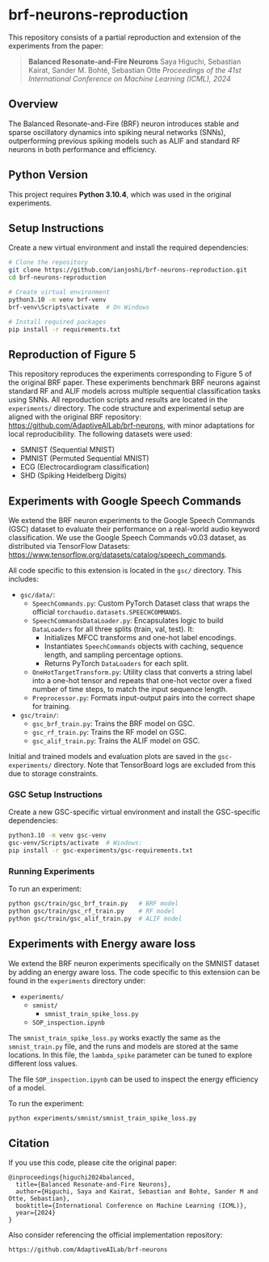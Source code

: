 # brf-neurons-reproduction
This repository consists of a partial reproduction and extension of the experiments from the paper:

> **Balanced Resonate-and-Fire Neurons**
> Saya Higuchi, Sebastian Kairat, Sander M. Bohté, Sebastian Otte
> *Proceedings of the 41st International Conference on Machine Learning (ICML), 2024*

## Overview

The Balanced Resonate-and-Fire (BRF) neuron introduces stable and sparse oscillatory dynamics into spiking neural networks (SNNs), outperforming previous spiking models such as ALIF and standard RF neurons in both performance and efficiency.

## Python Version

This project requires **Python 3.10.4**, which was used in the original experiments.

## Setup Instructions

Create a new virtual environment and install the required dependencies:

```bash
# Clone the repository
git clone https://github.com/ianjoshi/brf-neurons-reproduction.git
cd brf-neurons-reproduction

# Create virtual environment
python3.10 -m venv brf-venv
brf-venv\Scripts\activate  # On Windows

# Install required packages
pip install -r requirements.txt
```

## Reproduction of Figure 5
This repository reproduces the experiments corresponding to Figure 5 of the original BRF paper. These experiments benchmark BRF neurons against standard RF and ALIF models across multiple sequential classification tasks using SNNs. All reproduction scripts and results are located in the `experiments/` directory. The code structure and experimental setup are aligned with the original BRF repository: https://github.com/AdaptiveAILab/brf-neurons, with minor adaptations for local reproducibility. The following datasets were used:
- SMNIST (Sequential MNIST)
- PMNIST (Permuted Sequential MNIST)
- ECG (Electrocardiogram classification)
- SHD (Spiking Heidelberg Digits)


## Experiments with Google Speech Commands
We extend the BRF neuron experiments to the Google Speech Commands (GSC) dataset to evaluate their performance on a real-world audio keyword classification. We use the Google Speech Commands v0.03 dataset, as distributed via TensorFlow Datasets: https://www.tensorflow.org/datasets/catalog/speech_commands.

All code specific to this extension is located in the `gsc/` directory. This includes:
- `gsc/data/`:
  - `SpeechCommands.py`: Custom PyTorch Dataset class that wraps the official `torchaudio.datasets.SPEECHCOMMANDS`.
  - `SpeechCommandsDataLoader.py`: Encapsulates logic to build `DataLoaders` for all three splits (train, val, test). It:
    - Initializes MFCC transforms and one-hot label encodings.
    - Instantiates `SpeechCommands` objects with caching, sequence length, and sampling percentage options.
    - Returns PyTorch `DataLoaders` for each split.
  - `OneHotTargetTransform.py`: Utility class that converts a string label into a one-hot tensor and repeats that one-hot vector over a fixed number of time steps, to match the input sequence length.
  - `Preprocessor.py`: Formats input-output pairs into the correct shape for training.
- `gsc/train/`:
  - `gsc_brf_train.py`: Trains the BRF model on GSC.
  - `gsc_rf_train.py`: Trains the RF model on GSC.
  - `gsc_alif_train.py`: Trains the ALIF model on GSC.

Initial and trained models and evaluation plots are saved in the `gsc-experiments/` directory. Note that TensorBoard logs are excluded from this due to storage constraints.

### GSC Setup Instructions
Create a new GSC-specific virtual environment and install the GSC-specific dependencies:
```bash
python3.10 -m venv gsc-venv
gsc-venv/Scripts/activate  # Windows:
pip install -r gsc-experiments/gsc-requirements.txt
```

### Running Experiments
To run an experiment:
```bash
python gsc/train/gsc_brf_train.py   # BRF model
python gsc/train/gsc_rf_train.py    # RF model
python gsc/train/gsc_alif_train.py  # ALIF model
```

## Experiments with Energy aware loss

We extend the BRF neuron experiments specifically on the SMNIST dataset by adding an energy aware loss. The code specific to this extension can be found in the `experiments` directory under:

- `experiments/`
  - `smnist/`
    - `smnist_train_spike_loss.py`
  - `SOP_inspection.ipynb`

The `smnist_train_spike_loss.py` works exactly the same as the `smnist_train.py` file, and the runs and models are stored at the same locations. In this file, the `lambda_spike` parameter can be tuned to explore different loss values. 

The file `SOP_inspection.ipynb` can be used to inspect the energy efficiency of a model. 

To run the experiment:
```bash
python experiments/smnist/smnist_train_spike_loss.py
```

## Citation

If you use this code, please cite the original paper:

```
@inproceedings{higuchi2024balanced,
  title={Balanced Resonate-and-Fire Neurons},
  author={Higuchi, Saya and Kairat, Sebastian and Bohte, Sander M and Otte, Sebastian},
  booktitle={International Conference on Machine Learning (ICML)},
  year={2024}
}
```

Also consider referencing the official implementation repository:
```
https://github.com/AdaptiveAILab/brf-neurons
```